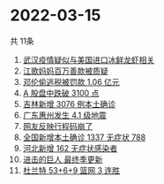 # 2022-03-15
  共 11条

  <!-- BEGIN -->
  <!-- 最后更新时间:Tue Mar 15 2022 22:12:58 GMT+0000 (Coordinated Universal Time) -->
  1. [武汉疫情疑似与美国进口冰鲜龙虾相关](https://www.zhihu.com/search?q=武汉疫情)
1. [江歌妈妈百万善款被质疑](https://www.zhihu.com/search?q=江歌妈妈)
1. [邓伦偷逃税被罚款 1.06 亿元](https://www.zhihu.com/search?q=邓伦偷逃税被查)
1. [A 股盘中跌破 3100 点](https://www.zhihu.com/search?q=A股)
1. [吉林新增 3076 例本土确诊](https://www.zhihu.com/search?q=吉林疫情)
1. [广东惠州发生 4.1 级地震](https://www.zhihu.com/search?q=广东地震)
1. [网友反映行程码崩了](https://www.zhihu.com/search?q=行程码)
1. [全国新增本土确诊 1337 无症状 788](https://www.zhihu.com/search?q=全国新增)
1. [河北新增 162 无症状感染者](https://www.zhihu.com/search?q=河北新增)
1. [进击的巨人 最终季更新](https://www.zhihu.com/search?q=进击的巨人)
1. [杜兰特 53+6+9 篮网 3 连胜](https://www.zhihu.com/search?q=篮网)
  <!-- END -->
  